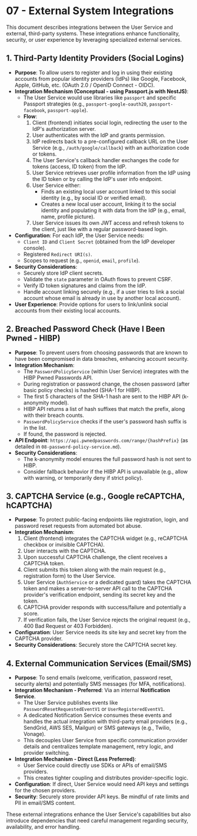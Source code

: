 # 07 - External System Integrations

This document describes integrations between the User Service and external, third-party systems. These integrations enhance functionality, security, or user experience by leveraging specialized external services.

## 1. Third-Party Identity Providers (Social Logins)

*   **Purpose**: To allow users to register and log in using their existing accounts from popular identity providers (IdPs) like Google, Facebook, Apple, GitHub, etc. (OAuth 2.0 / OpenID Connect - OIDC).
*   **Integration Mechanism (Conceptual - using Passport.js with NestJS)**:
    *   The User Service would use libraries like `passport` and specific Passport strategies (e.g., `passport-google-oauth20`, `passport-facebook`, `passport-apple`).
    *   **Flow**:
        1.  Client (frontend) initiates social login, redirecting the user to the IdP's authorization server.
        2.  User authenticates with the IdP and grants permission.
        3.  IdP redirects back to a pre-configured callback URL on the User Service (e.g., `/auth/google/callback`) with an authorization code or tokens.
        4.  The User Service's callback handler exchanges the code for tokens (access, ID token) from the IdP.
        5.  User Service retrieves user profile information from the IdP using the ID token or by calling the IdP's user info endpoint.
        6.  User Service either:
            *   Finds an existing local user account linked to this social identity (e.g., by social ID or verified email).
            *   Creates a new local user account, linking it to the social identity and populating it with data from the IdP (e.g., email, name, profile picture).
        7.  User Service issues its own JWT access and refresh tokens to the client, just like with a regular password-based login.
*   **Configuration**: For each IdP, the User Service needs:
    *   `Client ID` and `Client Secret` (obtained from the IdP developer console).
    *   Registered `Redirect URI(s)`.
    *   Scopes to request (e.g., `openid`, `email`, `profile`).
*   **Security Considerations**:
    *   Securely store IdP client secrets.
    *   Validate the `state` parameter in OAuth flows to prevent CSRF.
    *   Verify ID token signatures and claims from the IdP.
    *   Handle account linking securely (e.g., if a user tries to link a social account whose email is already in use by another local account).
*   **User Experience**: Provide options for users to link/unlink social accounts from their existing local accounts.

## 2. Breached Password Check (Have I Been Pwned - HIBP)

*   **Purpose**: To prevent users from choosing passwords that are known to have been compromised in data breaches, enhancing account security.
*   **Integration Mechanism**:
    *   The `PasswordPolicyService` (within User Service) integrates with the HIBP Pwned Passwords API.
    *   During registration or password change, the chosen password (after basic policy checks) is hashed (SHA-1 for HIBP).
    *   The first 5 characters of the SHA-1 hash are sent to the HIBP API (k-anonymity model).
    *   HIBP API returns a list of hash suffixes that match the prefix, along with their breach counts.
    *   `PasswordPolicyService` checks if the user's password hash suffix is in the list.
    *   If found, the password is rejected.
*   **API Endpoint**: `https://api.pwnedpasswords.com/range/{hashPrefix}` (as detailed in `08-password-policy-service.md`).
*   **Security Considerations**:
    *   The k-anonymity model ensures the full password hash is not sent to HIBP.
    *   Consider fallback behavior if the HIBP API is unavailable (e.g., allow with warning, or temporarily deny if strict policy).

## 3. CAPTCHA Service (e.g., Google reCAPTCHA, hCAPTCHA)

*   **Purpose**: To protect public-facing endpoints like registration, login, and password reset requests from automated bot abuse.
*   **Integration Mechanism**:
    1.  Client (frontend) integrates the CAPTCHA widget (e.g., reCAPTCHA checkbox or invisible CAPTCHA).
    2.  User interacts with the CAPTCHA.
    3.  Upon successful CAPTCHA challenge, the client receives a CAPTCHA token.
    4.  Client submits this token along with the main request (e.g., registration form) to the User Service.
    5.  User Service (`AuthService` or a dedicated guard) takes the CAPTCHA token and makes a server-to-server API call to the CAPTCHA provider's verification endpoint, sending its secret key and the token.
    6.  CAPTCHA provider responds with success/failure and potentially a score.
    7.  If verification fails, the User Service rejects the original request (e.g., 400 Bad Request or 403 Forbidden).
*   **Configuration**: User Service needs its site key and secret key from the CAPTCHA provider.
*   **Security Considerations**: Securely store the CAPTCHA secret key.

## 4. External Communication Services (Email/SMS)

*   **Purpose**: To send emails (welcome, verification, password reset, security alerts) and potentially SMS messages (for MFA, notifications).
*   **Integration Mechanism - Preferred**: Via an internal **Notification Service**.
    *   The User Service publishes events like `PasswordResetRequestedEventV1` or `UserRegisteredEventV1`.
    *   A dedicated Notification Service consumes these events and handles the actual integration with third-party email providers (e.g., SendGrid, AWS SES, Mailgun) or SMS gateways (e.g., Twilio, Vonage).
    *   This decouples User Service from specific communication provider details and centralizes template management, retry logic, and provider switching.
*   **Integration Mechanism - Direct (Less Preferred)**:
    *   User Service could directly use SDKs or APIs of email/SMS providers.
    *   This creates tighter coupling and distributes provider-specific logic.
*   **Configuration**: If direct, User Service would need API keys and settings for the chosen providers.
*   **Security**: Securely store provider API keys. Be mindful of rate limits and PII in email/SMS content.

These external integrations enhance the User Service's capabilities but also introduce dependencies that need careful management regarding security, availability, and error handling.
